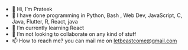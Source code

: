 - 👋 Hi, I’m Prateek
- 👀 I have done programming in Python, Bash , Web Dev, JavaScript, C, Java, Flutter, R, React, java
- 🌱 I’m currently learning React
- 💞️ I’m not looking to collaborate on any kind of stuff
- 📫 How to reach me? you can mail me on letbeastcome@gmail.com
